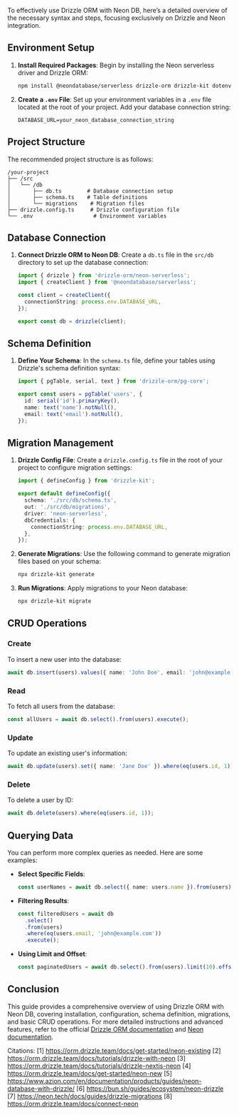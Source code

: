 To effectively use Drizzle ORM with Neon DB, here’s a detailed overview of the necessary syntax and steps, focusing exclusively on Drizzle and Neon integration.

## Environment Setup

1. **Install Required Packages**:
   Begin by installing the Neon serverless driver and Drizzle ORM:

   ```bash
   npm install @neondatabase/serverless drizzle-orm drizzle-kit dotenv
   ```

2. **Create a `.env` File**:
   Set up your environment variables in a `.env` file located at the root of your project. Add your database connection string:

   ```
   DATABASE_URL=your_neon_database_connection_string
   ```

## Project Structure

The recommended project structure is as follows:

```
/your-project
├── /src
│   └── /db
│       ├── db.ts        # Database connection setup
│       ├── schema.ts    # Table definitions
│       └── migrations    # Migration files
├── drizzle.config.ts     # Drizzle configuration file
└── .env                   # Environment variables
```

## Database Connection

1. **Connect Drizzle ORM to Neon DB**:
   Create a `db.ts` file in the `src/db` directory to set up the database connection:

   ```typescript
   import { drizzle } from 'drizzle-orm/neon-serverless';
   import { createClient } from '@neondatabase/serverless';

   const client = createClient({
     connectionString: process.env.DATABASE_URL,
   });

   export const db = drizzle(client);
   ```

## Schema Definition

1. **Define Your Schema**:
   In the `schema.ts` file, define your tables using Drizzle's schema definition syntax:

   ```typescript
   import { pgTable, serial, text } from 'drizzle-orm/pg-core';

   export const users = pgTable('users', {
     id: serial('id').primaryKey(),
     name: text('name').notNull(),
     email: text('email').notNull(),
   });
   ```

## Migration Management

1. **Drizzle Config File**:
   Create a `drizzle.config.ts` file in the root of your project to configure migration settings:

   ```typescript
   import { defineConfig } from 'drizzle-kit';

   export default defineConfig({
     schema: './src/db/schema.ts',
     out: './src/db/migrations',
     driver: 'neon-serverless',
     dbCredentials: {
       connectionString: process.env.DATABASE_URL,
     },
   });
   ```

2. **Generate Migrations**:
   Use the following command to generate migration files based on your schema:

   ```bash
   npx drizzle-kit generate
   ```

3. **Run Migrations**:
   Apply migrations to your Neon database:

   ```bash
   npx drizzle-kit migrate
   ```

## CRUD Operations

### Create

To insert a new user into the database:

```typescript
await db.insert(users).values({ name: 'John Doe', email: 'john@example.com' });
```

### Read

To fetch all users from the database:

```typescript
const allUsers = await db.select().from(users).execute();
```

### Update

To update an existing user's information:

```typescript
await db.update(users).set({ name: 'Jane Doe' }).where(eq(users.id, 1));
```

### Delete

To delete a user by ID:

```typescript
await db.delete(users).where(eq(users.id, 1));
```

## Querying Data

You can perform more complex queries as needed. Here are some examples:

- **Select Specific Fields**:

  ```typescript
  const userNames = await db.select({ name: users.name }).from(users).execute();
  ```

- **Filtering Results**:

  ```typescript
  const filteredUsers = await db
    .select()
    .from(users)
    .where(eq(users.email, 'john@example.com'))
    .execute();
  ```

- **Using Limit and Offset**:

  ```typescript
  const paginatedUsers = await db.select().from(users).limit(10).offset(0).execute();
  ```

## Conclusion

This guide provides a comprehensive overview of using Drizzle ORM with Neon DB, covering installation, configuration, schema definition, migrations, and basic CRUD operations. For more detailed instructions and advanced features, refer to the official [Drizzle ORM documentation](https://orm.drizzle.team/docs/get-started/neon-new) and [Neon documentation](https://orm.drizzle.team/docs/tutorials/drizzle-with-neon).

Citations:
[1] https://orm.drizzle.team/docs/get-started/neon-existing
[2] https://orm.drizzle.team/docs/tutorials/drizzle-with-neon
[3] https://orm.drizzle.team/docs/tutorials/drizzle-nextjs-neon
[4] https://orm.drizzle.team/docs/get-started/neon-new
[5] https://www.azion.com/en/documentation/products/guides/neon-database-with-drizzle/
[6] https://bun.sh/guides/ecosystem/neon-drizzle
[7] https://neon.tech/docs/guides/drizzle-migrations
[8] https://orm.drizzle.team/docs/connect-neon
